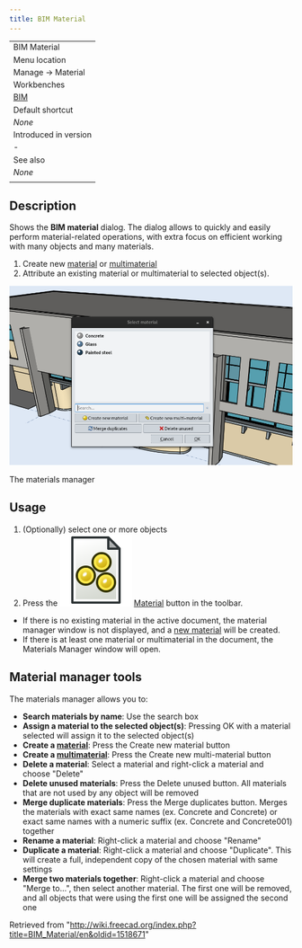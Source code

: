```yaml
---
title: BIM Material
---
```


|                                       |
| ------------------------------------- |
| BIM Material                          |
| Menu location                         |
| Manage → Material                     |
| Workbenches                           |
| [BIM](/BIM_Workbench "BIM Workbench") |
| Default shortcut                      |
| _None_                                |
| Introduced in version                 |
| -                                     |
| See also                              |
| _None_                                |
|                                       |

## Description

Shows the **BIM material** dialog. The dialog allows to quickly and easily perform material-related operations, with extra focus on efficient working with many objects and many materials.

1. Create new [material](/Arch_SetMaterial "Arch SetMaterial") or [multimaterial](/Arch_MultiMaterial "Arch MultiMaterial")
2. Attribute an existing material or multimaterial to selected object(s).

![](/src/assets/images/BIM_materials_screenshot.png)

The materials manager

## Usage

1. (Optionally) select one or more objects
2. Press the ![](/src/assets/images/BIM_Material.svg) [Material](/BIM_Material "BIM Material") button in the toolbar.

- If there is no existing material in the active document, the material manager window is not displayed, and a [new material](/Arch_SetMaterial "Arch SetMaterial") will be created.
- If there is at least one material or multimaterial in the document, the Materials Manager window will open.

## Material manager tools

The materials manager allows you to:

- **Search materials by name**: Use the search box
- **Assign a material to the selected object(s)**: Pressing OK with a material selected will assign it to the selected object(s)
- **Create a [material](/Arch_SetMaterial "Arch SetMaterial")**: Press the Create new material button
- **Create a [multimaterial](/Arch_MultiMaterial "Arch MultiMaterial")**: Press the Create new multi-material button
- **Delete a material**: Select a material and right-click a material and choose "Delete"
- **Delete unused materials**: Press the Delete unused button. All materials that are not used by any object will be removed
- **Merge duplicate materials**: Press the Merge duplicates button. Merges the materials with exact same names (ex. Concrete and Concrete) or exact same names with a numeric suffix (ex. Concrete and Concrete001) together
- **Rename a material**: Right-click a material and choose "Rename"
- **Duplicate a material**: Right-click a material and choose "Duplicate". This will create a full, independent copy of the chosen material with same settings
- **Merge two materials together**: Right-click a material and choose "Merge to...", then select another material. The first one will be removed, and all objects that were using the first one will be assigned the second one

Retrieved from "<http://wiki.freecad.org/index.php?title=BIM_Material/en&oldid=1518671>"
